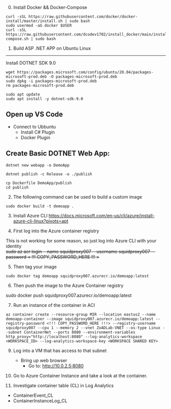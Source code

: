 0. Install Docker && Docker-Compose
```console
curl -sSL https://raw.githubusercontent.com/docker/docker-install/master/install.sh | sudo bash 
sudo usermod -aG docker $USER
curl -sSL https://raw.githubusercontent.com/dcodev1702/install_docker/main/install_docker-compose.sh | sudo bash
```

1. Build ASP .NET APP on Ubuntu Linux
-------------------------------------
Install DOTNET SDK 9.0
```console
wget https://packages.microsoft.com/config/ubuntu/20.04/packages-microsoft-prod.deb -O packages-microsoft-prod.deb
sudo dpkg -i packages-microsoft-prod.deb
rm packages-microsoft-prod.deb
```
```console
sudo apt update
sudo apt install -y dotnet-sdk-9.0
```
Open up VS Code
---------------
 - Connect to Ubbuntu
   - Install C# Plugin
   - Docker Plugin

Create Basic DOTNET Web App:
----------------------------
```console
dotnet new webapp -o DemoApp
```
```console
dotnet publish -c Release -o ./publish
```
```console
cp Dockerfile DemoApp/publish
cd publish
```

2. The following command can be used to build a custom image
```console
sudo docker build -t demoapp .
```
3. Install Azure CLI
https://docs.microsoft.com/en-us/cli/azure/install-azure-cli-linux?pivots=apt

4. First log into the Azure container registry

This is not working for some reason, so just log into Azure CLI with your identity </br>
~~sudo az acr login --name squidproxy007 --username squidproxy007 --password < !!! COPY_PASSWORD_HERE !!! >~~

5. Then tag your image
```console
sudo docker tag demoapp squidproxy007.azurecr.io/demoapp:latest
```
6. Then push the image to the Azure Container registry

sudo docker push squidproxy007.azurecr.io/demoapp:latest

7. Run an instance of the container in ACI
```console
az container create --resource-group MIR --location eastus2 --name demoapp-container --image squidproxy007.azurecr.io/demoapp:latest --registry-password <!!! COPY_PASSWORD_HERE !!!> --registry-username squidproxy007 --cpu 1 --memory 2 --vnet ZoADLab-VNET --os-type Linux --subnet ContainerNet --ports 8080 --environment-variables http_proxy="http://localhost:8080" --log-analytics-workspace <WORKSPACE_ID> --log-analytics-workspace-key <WORKSPACE SHARED KEY>
```

9. Log into a VM that has access to that subnet
   - Bring up web browser
     - Go to: http://10.0.2.5:8080

10. Go to Azure Container Instance and take a look at the container.

11. Investigate container table (CL) in Log Analytics
  - ContainerEvent_CL
  - ContainerInstanceLog_CL
